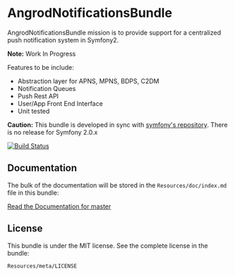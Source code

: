 AngrodNotificationsBundle
=========================

AngrodNotificationsBundle mission is to provide support for a centralized
push notification system in Symfony2.

**Note:** Work In Progress

Features to be include:

- Abstraction layer for APNS, MPNS, BDPS, C2DM
- Notification Queues
- Push Rest API
- User/App Front End Interface
- Unit tested

**Caution:** This bundle is developed in sync with [symfony's repository](https://github.com/symfony/symfony).
There is no release for Symfony 2.0.x

[![Build Status](https://secure.travis-ci.org/sdiaz/AngrodNotificationsBundle.png?branch=master)](http://travis-ci.org/sdiaz/AngrodNotificationsBundle)

Documentation
-------------

The bulk of the documentation will be stored in the `Resources/doc/index.md`
file in this bundle:

[Read the Documentation for master](https://github.com/angrod/AngrodNotificationsBundle/blob/master/Resources/doc/index.md)

License
-------

This bundle is under the MIT license. See the complete license in the bundle:

    Resources/meta/LICENSE